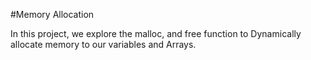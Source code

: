 #Memory Allocation

In this project, we explore the malloc, and free function to Dynamically allocate memory to our variables and Arrays.
